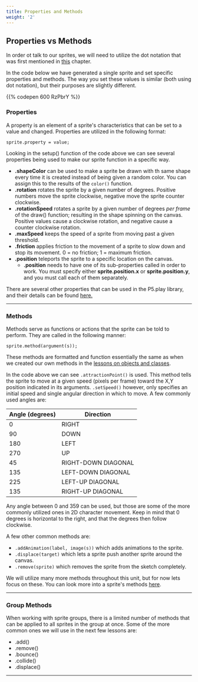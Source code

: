 ```yaml
---
title: Properties and Methods
weight: '2'
---
```


## Properties vs Methods

In order ot talk to our sprites, we will need to utilize the dot notation that was first mentioned in [this](https://pdm.lsupathways.org/1_introtocoding/3_reuseitwithmodularcode/2_lesson_2/) chapter.

In the code below we have generated a single sprite and set specific properties and methods. The way you set these values is similar (both using dot notation), but their purposes are slightly different.

{{% codepen 600 RzPbrY %}}

### Properties

A property is an element of a sprite's characteristics that can be set to a value and changed. Properties are utilized in the following format:

```
sprite.property = value;
```

Looking in the setup() function of the code above we can see several properties being used to make our sprite function in a specific way.

* **.shapeColor** can be used to make a sprite be drawn with th same shape every time it is created instead of being given a random color. You can assign this to the results of the `color()` function.
* **.rotation** rotates the sprite by a given number of degrees. Positive numbers move the sprite clockwise, negative move the sprite counter clockwise.
* **.rotationSpeed** rotates a sprite by a given number of degrees _per frame_ of the draw() function; resulting in the shape spinning on the canvas. Positive values cause a clockwise rotation, and negative cause a counter clockwise rotation.
* **.maxSpeed** keeps the speed of a sprite from moving past a given threshold.
* **.friction** applies friction to the movement of a sprite to slow down and stop its movement. 0 = no friction; 1 = maximum friction.
* **.position** teleports the sprite to a specific location on the canvas.
  * **.position** needs to have one of its sub-properties called in order to work. You must specify either **sprite.position.x** or **sprite.position.y**, and you must call each of them separately.

There are several other properties that can be used in the P5.play library, and their details can be found [here.](https://molleindustria.github.io/p5.play/docs/index.html)

---

### Methods

Methods serve as functions or actions that the sprite can be told to perform. They are called in the following manner:

```
sprite.method(argument(s));
```

These methods are formatted and function essentially the same as when we created our own methods in the [lessons on objects and classes](https://pdm.lsupathways.org/1_introtocoding/3_reuseitwithmodularcode/2_lesson_2/).

In the code above we can see `.attractionPoint()` is used. This method tells the sprite to move at a given speed (pixels per frame) toward the X,Y position indicated in its arguments. `.setSpeed()` however, only specifies an initial speed and single angular direction in which to move. A few commonly used angles are:

| Angle (degrees) | Direction                |
| --------------- | ------------------------ |
| 0               | RIGHT                    |
| 90              | DOWN                     |
| 180             | LEFT                     |
| 270             | UP                       |
| 45              | RIGHT-DOWN DIAGONAL      |
| 135             | LEFT-DOWN DIAGONAL       |
| 225             | LEFT-UP DIAGONAL         |
| 135             | RIGHT-UP DIAGONAL        |


Any angle between 0 and 359 can be used, but those are some of the more commonly utilized ones in 2D character movement. Keep in mind that 0 degrees is horizontal to the right, and that the degrees then follow clockwise.

A few other common methods are: 

* `.addAnimation(label, image(s))` which adds animations to the sprite.
* `.displace(target)` which lets a sprite push another sprite around the canvas.
* `.remove(sprite)` which removes the sprite from the sketch completely.

We will utilize many more methods throughout this unit, but for now lets focus on these. You can look more into a sprite's methods [here](https://molleindustria.github.io/p5.play/docs/index.html).

---

### Group Methods

When working with sprite groups, there is a limited number of methods that can be applied to all sprites in the group at once. Some of the more common ones we will use in the next few lessons are: 

* .add()
* .remove()
* .bounce()
* .collide()
* .displace()

---

